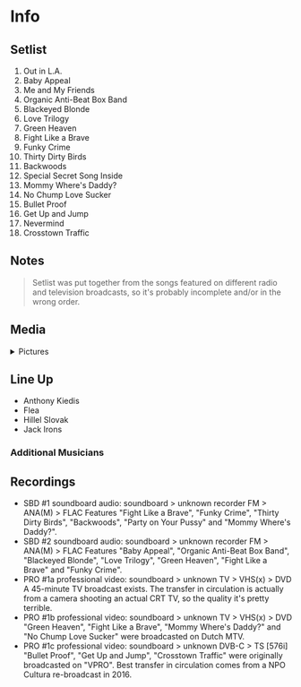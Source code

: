 # Info

## Setlist

1. Out in L.A.
2. Baby Appeal
3. Me and My Friends
4. Organic Anti-Beat Box Band
5. Blackeyed Blonde
6. Love Trilogy
7. Green Heaven
8. Fight Like a Brave
9. Funky Crime
10. Thirty Dirty Birds
11. Backwoods
12. Special Secret Song Inside
13. Mommy Where's Daddy?
14. No Chump Love Sucker
15. Bullet Proof
16. Get Up and Jump
17. Nevermind
18. Crosstown Traffic

## Notes

> Setlist was put together from the songs featured on different radio and television broadcasts, so it's probably incomplete and/or in the wrong order.

## Media 

<details>
  <summary>Pictures</summary>
  <!--<img alt="Setlist" title="Setlist" src="_.jpg" height="200" />
  <img alt="Clipping" title="Clipping" src="_.jpg" height="200" />
  <img alt="Flyer" title="Flyer" src="_.jpg" height="200" />-->
</details>

## Line Up

* Anthony Kiedis
* Flea
* Hillel Slovak
* Jack Irons

### Additional Musicians

## Recordings

* SBD #1 soundboard audio: soundboard > unknown recorder FM > ANA(M) > FLAC Features "Fight Like a Brave", "Funky Crime", "Thirty Dirty Birds", "Backwoods", "Party on Your Pussy" and "Mommy Where's Daddy?".
* SBD #2 soundboard audio: soundboard > unknown recorder FM > ANA(M) > FLAC Features "Baby Appeal", "Organic Anti-Beat Box Band", "Blackeyed Blonde", "Love Trilogy", "Green Heaven", "Fight Like a Brave" and "Funky Crime".
* PRO #1a professional video: soundboard > unknown TV > VHS(x) > DVD A 45-minute TV broadcast exists. The transfer in circulation is actually from a camera shooting an actual CRT TV, so the quality it's pretty terrible.
* PRO #1b professional video: soundboard > unknown TV > VHS(x) > DVD "Green Heaven", "Fight Like a Brave", "Mommy Where's Daddy?" and "No Chump Love Sucker" were broadcasted on Dutch MTV.
* PRO #1c professional video: soundboard > unknown DVB-C > TS [576i] "Bullet Proof", "Get Up and Jump", "Crosstown Traffic" were originally broadcasted on "VPRO". Best transfer in circulation comes from a NPO Cultura re-broadcast in 2016.